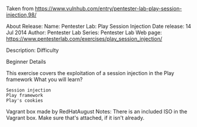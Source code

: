 Taken from https://www.vulnhub.com/entry/pentester-lab-play-session-injection,98/ 

About Release:
    Name: Pentester Lab: Play Session Injection
    Date release: 14 Jul 2014
    Author: Pentester Lab
    Series: Pentester Lab
    Web page: https://www.pentesterlab.com/exercises/play_session_injection/

Description:
Difficulty

Beginner
Details

This exercise covers the exploitation of a session injection in the Play framework
What you will learn?

    Session injection
    Play framework
    Play's cookies

Vagrant box made by RedHatAugust
Notes:
   There is an included ISO in the Vagrant box. Make sure that's attached, if it isn't already.
